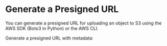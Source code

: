 # Generate a Presigned URL
You can generate a presigned URL for uploading an object to S3 using the AWS SDK (Boto3 in Python) or the AWS CLI. 

Generate a presigned URL with metadata:
